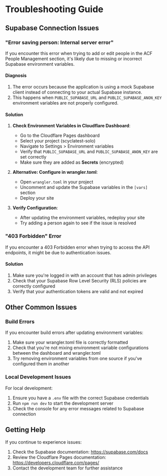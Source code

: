 # Troubleshooting Guide

## Supabase Connection Issues

### "Error saving person: Internal server error"

If you encounter this error when trying to add or edit people in the ACF People Management section, it's likely due to missing or incorrect Supabase environment variables.

#### Diagnosis

1. The error occurs because the application is using a mock Supabase client instead of connecting to your actual Supabase instance.
2. This happens when `PUBLIC_SUPABASE_URL` and `PUBLIC_SUPABASE_ANON_KEY` environment variables are not properly configured.

#### Solution

1. **Check Environment Variables in Cloudflare Dashboard**:
   - Go to the Cloudflare Pages dashboard
   - Select your project (scyclatest-solo)
   - Navigate to Settings > Environment variables
   - Verify that `PUBLIC_SUPABASE_URL` and `PUBLIC_SUPABASE_ANON_KEY` are set correctly
   - Make sure they are added as **Secrets** (encrypted)

2. **Alternative: Configure in wrangler.toml**:
   - Open `wrangler.toml` in your project
   - Uncomment and update the Supabase variables in the `[vars]` section
   - Deploy your site

3. **Verify Configuration**:
   - After updating the environment variables, redeploy your site
   - Try adding a person again to see if the issue is resolved

### "403 Forbidden" Error

If you encounter a 403 Forbidden error when trying to access the API endpoints, it might be due to authentication issues.

#### Solution

1. Make sure you're logged in with an account that has admin privileges
2. Check that your Supabase Row Level Security (RLS) policies are correctly configured
3. Verify that your authentication tokens are valid and not expired

## Other Common Issues

### Build Errors

If you encounter build errors after updating environment variables:

1. Make sure your wrangler.toml file is correctly formatted
2. Check that you're not mixing environment variable configurations between the dashboard and wrangler.toml
3. Try removing environment variables from one source if you've configured them in another

### Local Development Issues

For local development:

1. Ensure you have a `.env` file with the correct Supabase credentials
2. Run `npm run dev` to start the development server
3. Check the console for any error messages related to Supabase connection

## Getting Help

If you continue to experience issues:

1. Check the Supabase documentation: https://supabase.com/docs
2. Review the Cloudflare Pages documentation: https://developers.cloudflare.com/pages/
3. Contact the development team for further assistance